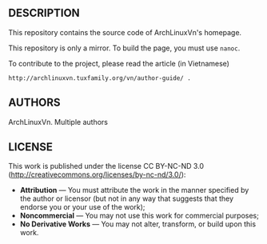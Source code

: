 ## DESCRIPTION

  This repository contains the source code of ArchLinuxVn's homepage.

  This repository is only a mirror. To build the page, you must use `nanoc`.

  To contribute to the project, please read the article (in Vietnamese)

    http://archlinuxvn.tuxfamily.org/vn/author-guide/ .

## AUTHORS

  ArchLinuxVn. Multiple authors

## LICENSE

  This work is published under the license CC BY-NC-ND 3.0
  (http://creativecommons.org/licenses/by-nc-nd/3.0/):

  * **Attribution** — You must attribute the work in the manner
        specified by the author or licensor (but not in any way
        that suggests that they endorse you or your use of the work);
  * **Noncommercial** — You may not use this work for commercial purposes;
  * **No Derivative Works** — You may not alter, transform, or build upon this work.
